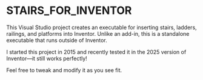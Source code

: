 # STAIRS_FOR_INVENTOR
This Visual Studio project creates an executable for inserting stairs, ladders, railings, and platforms into Inventor. Unlike an add-in, this is a standalone executable that runs outside of Inventor.

I started this project in 2015 and recently tested it in the 2025 version of Inventor—it still works perfectly!

Feel free to tweak and modify it as you see fit.
